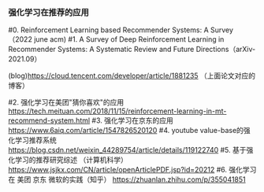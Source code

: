 ### 强化学习在推荐的应用

#0. Reinforcement Learning based Recommender Systems: A Survey （2022 june acm)
#1. A Survey of Deep Reinforcement Learning in Recommender Systems: A Systematic Review and Future Directions（arXiv-2021.09）
  
 (blog)https://cloud.tencent.com/developer/article/1881235   （上面论文对应的博客）
 
#2. 强化学习在美团"猜你喜欢"的应用 https://tech.meituan.com/2018/11/15/reinforcement-learning-in-mt-recommend-system.html
#3. 强化学习在京东的应用 https://www.6aiq.com/article/1547826520120
#4. youtube value-base的强化学习推荐系统 https://blog.csdn.net/weixin_44289754/article/details/119122740
#5. 基于强化学习的推荐研究综述 （计算机科学）https://www.jsjkx.com/CN/article/openArticlePDF.jsp?id=20212
#6. 强化学习在 美团 京东 微软的实践（知乎） https://zhuanlan.zhihu.com/p/355041851


